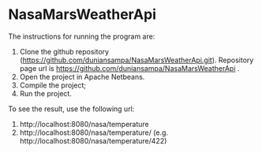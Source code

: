 # NasaMarsWeatherApi

The instructions for running the program are:
1. Clone the github repository (https://github.com/duniansampa/NasaMarsWeatherApi.git).
   Repository page url is https://github.com/duniansampa/NasaMarsWeatherApi .
2. Open the project in Apache Netbeans.
3. Compile the project;
4. Run the project.

To see the result, use the following url:
1. http://localhost:8080/nasa/temperature
2. http://localhost:8080/nasa/temperature/<SOL> (e.g. http://localhost:8080/nasa/temperature/422)